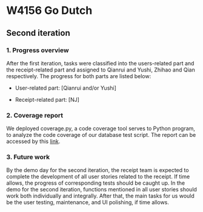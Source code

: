 # W4156 Go Dutch

## Second iteration

### 1. Progress overview

After the first iteration, tasks were classified into the users-related part and the receipt-related part and assigned to Qianrui and Yushi, Zhihao and Qian respectively. The progress for both parts are listed below:

- User-related part:
  [Qianrui and/or Yushi]

- Receipt-related part:
  [NJ]

### 2. Coverage report

We deployed coverage.py, a code coverage tool serves to Python program, to analyze the code coverage of our database test script. The report can be accessed by this [link](https://github.com/DoDutchAoA/Do-Dutch/blob/jenkins/tests/test-reports/coverage.xml).

### 3. Future work

By the demo day for the second iteration, the receipt team is expected to complete the development of all user stories related to the receipt. If time allows, the progress of corresponding tests should be caught up. In the demo for the second iteration, functions mentioned in all user stories should work both individually and integrally. After that, the main tasks for us would be the user testing, maintenance, and UI polishing, if time allows.
